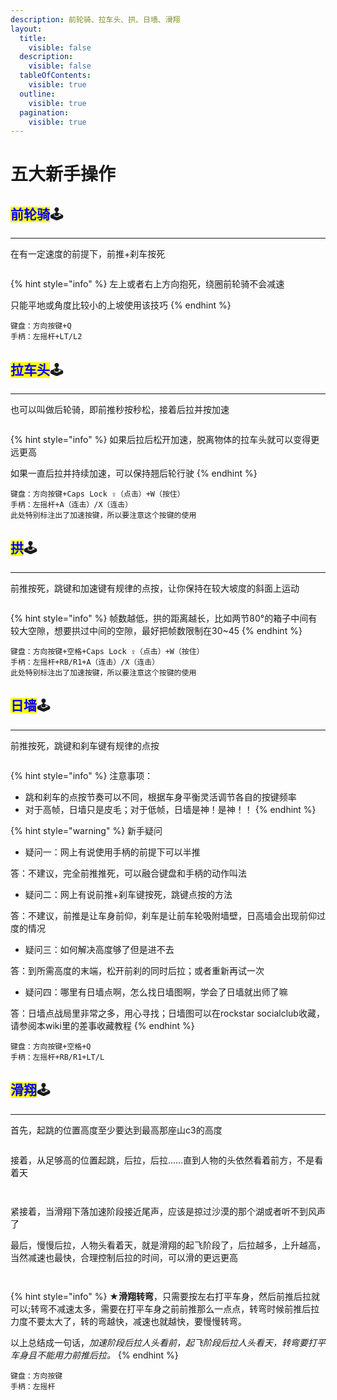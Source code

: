 ```yaml
---
description: 前轮骑、拉车头、拱、日墙、滑翔
layout:
  title:
    visible: false
  description:
    visible: false
  tableOfContents:
    visible: true
  outline:
    visible: true
  pagination:
    visible: true
---
```


# 五大新手操作

## <mark style="color:blue;">**前轮骑**</mark>🕹️ <a href="#qian-lun-qi" id="qian-lun-qi"></a>

***

在有一定速度的前提下，前推+刹车按死

<div align="left">

<figure><img src="../.gitbook/assets/image/tutorial/2.ez-5-stunt/1.前轮骑.gif" alt=""><figcaption></figcaption></figure>

</div>

{% hint style="info" %}
左上或者右上方向抱死，绕圈前轮骑不会减速

只能平地或角度比较小的上坡使用该技巧
{% endhint %}

```plaintext
键盘：方向按键+Q
手柄：左摇杆+LT/L2
```

## <mark style="color:blue;">**拉车头**</mark>🕹️ <a href="#la-che-tou" id="la-che-tou"></a>

***

也可以叫做后轮骑，即前推秒按秒松，接着后拉并按加速

<div align="left">

<figure><img src="../.gitbook/assets/image/tutorial/2.ez-5-stunt/2.拉车头.gif" alt=""><figcaption></figcaption></figure>

</div>

{% hint style="info" %}
如果后拉后松开加速，脱离物体的拉车头就可以变得更远更高

如果一直后拉并持续加速，可以保持翘后轮行驶
{% endhint %}

```plaintext
键盘：方向按键+Caps Lock ⇪（点击）+W（按住）
手柄：左摇杆+A（连击）/X（连击）
此处特别标注出了加速按键，所以要注意这个按键的使用
```

## <mark style="color:blue;">**拱**</mark>🕹️ <a href="#gong" id="gong"></a>

***

前推按死，跳键和加速键有规律的点按，让你保持在较大坡度的斜面上运动

<div align="left">

<figure><img src="../.gitbook/assets/image/tutorial/2.ez-5-stunt/3.拱.gif" alt=""><figcaption></figcaption></figure>

</div>

{% hint style="info" %}
帧数越低，拱的距离越长，比如两节80°的箱子中间有较大空隙，想要拱过中间的空隙，最好把帧数限制在30\~45
{% endhint %}

```plaintext
键盘：方向按键+空格+Caps Lock ⇪（点击）+W（按住）
手柄：左摇杆+RB/R1+A（连击）/X（连击）
此处特别标注出了加速按键，所以要注意这个按键的使用
```

## <mark style="color:blue;">**日墙**</mark>🕹️ <a href="#ri-qiang" id="ri-qiang"></a>

***

前推按死，跳键和刹车键有规律的点按

<div align="left">

<figure><img src="../.gitbook/assets/image/tutorial/2.ez-5-stunt/4.日墙.gif" alt=""><figcaption></figcaption></figure>

</div>

{% hint style="info" %}
注意事项：

* 跳和刹车的点按节奏可以不同，根据车身平衡灵活调节各自的按键频率
* 对于高帧，日墙只是皮毛；对于低帧，日墙是神！是神！！
{% endhint %}

{% hint style="warning" %}
新手疑问

* 疑问一：网上有说使用手柄的前提下可以半推

答：不建议，完全前推推死，可以融合键盘和手柄的动作叫法

* 疑问二：网上有说前推+刹车键按死，跳键点按的方法

答：不建议，前推是让车身前仰，刹车是让前车轮吸附墙壁，日高墙会出现前仰过度的情况

* 疑问三：如何解决高度够了但是进不去

答：到所需高度的末端，松开前刹的同时后拉；或者重新再试一次

* 疑问四：哪里有日墙点啊，怎么找日墙图啊，学会了日墙就出师了嘛

答：日墙点战局里非常之多，用心寻找；日墙图可以在rockstar socialclub收藏，请参阅本wiki里的差事收藏教程
{% endhint %}

```plaintext
键盘：方向按键+空格+Q
手柄：左摇杆+RB/R1+LT/L
```

## <mark style="color:blue;">**滑翔**</mark>🕹️ <a href="#hua-xiang" id="hua-xiang"></a>

***

首先，起跳的位置高度至少要达到最高那座山c3的高度

<div align="left">

<figure><img src="../.gitbook/assets/image/tutorial/2.ez-5-stunt/5.1滑翔高度要求参考.jpg" alt=""><figcaption></figcaption></figure>

</div>

接着，从足够高的位置起跳，后拉，后拉……直到人物的头依然看着前方，不是看着天

<div align="left">

<figure><img src="../.gitbook/assets/image/tutorial/2.ez-5-stunt/5.2滑翔下落阶段动作参考1.jpg" alt=""><figcaption></figcaption></figure>

</div>

<div align="left">

<figure><img src="../.gitbook/assets/image/tutorial/2.ez-5-stunt/5.2滑翔下落阶段动作参考2.jpg" alt=""><figcaption></figcaption></figure>

</div>

紧接着，当滑翔下落加速阶段接近尾声，应该是掠过沙漠的那个湖或者听不到风声了

最后，慢慢后拉，人物头看着天，就是滑翔的起飞阶段了，后拉越多，上升越高，当然减速也最快，合理控制后拉的时间，可以滑的更远更高

<div align="left">

<figure><img src="../.gitbook/assets/image/tutorial/2.ez-5-stunt/5.3滑翔起飞阶段动作参考1.jpg" alt=""><figcaption></figcaption></figure>

</div>

<div align="left">

<figure><img src="../.gitbook/assets/image/tutorial/2.ez-5-stunt/5.3滑翔起飞阶段动作参考2.jpg" alt=""><figcaption></figcaption></figure>

</div>

{% hint style="info" %}
★**滑翔转弯**，只需要按左右打平车身，然后前推后拉就可以;转弯不减速太多，需要在打平车身之前前推那么一点点，转弯时候前推后拉力度不要太大了，转的弯越快，减速也就越快，要慢慢转弯。

以上总结成一句话，_加速阶段后拉人头看前，起飞阶段后拉人头看天，转弯要打平车身且不能用力前推后拉。_
{% endhint %}

```plaintext
键盘：方向按键
手柄：左摇杆
```

